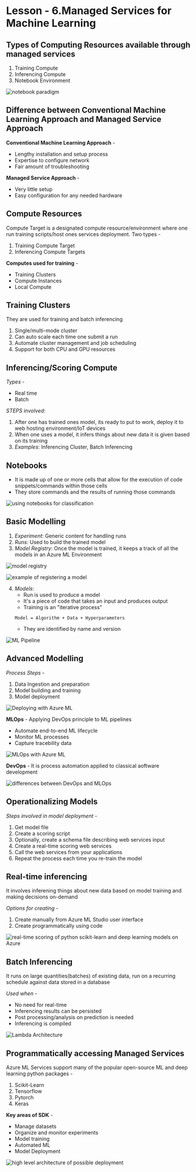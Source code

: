 # Lesson - 6.Managed Services for Machine Learning

## Types of Computing Resources available through managed services
1. Training Compute 
2. Inferencing Compute
3. Notebook Environment

![notebook paradigm](/images/img21.PNG)

## Difference between Conventional Machine Learning Approach and Managed Service Approach
**Conventional Machine Learning Approach** -
- Lengthy installation and setup process
- Expertise to configure network
- Fair amount of troubleshooting

**Managed Service Approach** - 
- Very little setup
- Easy configuration for any needed hardware


## Compute Resources
Compute Target is a designated compute resource/environment where one run training scripts/host ones services deployment. Two types - 
1. Training Compute Target
2. Inferencing Compute Targets

**Computes used for training** - 
- Training Clusters
- Compute Instances
- Local Compute


## Training Clusters
They are used for training and batch inferencing
1. Single/multi-mode cluster
2. Can auto scale each time one submit a run
3. Automate cluster management and job scheduling 
4. Support for both CPU and GPU resources


## Inferencing/Scoring Compute 
*Types* -
- Real time 
- Batch

*STEPS involved*:
   1. After one has trained ones model, its ready to put to work, deploy it to web hosting environment/IoT devices
   2. When one uses a model, it infers things about new data it is given based on its training
   3. *Examples*: Inferencing Cluster, Batch Inferencing


## Notebooks 
- It is made up of one or more cells that allow for the execution of code snippets/commands within those cells
- They store commands and the results of running those commands

![using notebooks for classification](/images/img30.PNG)


## Basic Modelling
1. *Experiment*: Generic content for handling runs
2. *Runs*: Used to build the trained model
3. *Model Registry*: Once the model is trained, it keeps a track of all the models in an Azure ML Environment 

![model registry](/images/img29.PNG)

![example of registering a model](/images/img26.PNG)

4. *Models*:
   - Run is used to produce a model
   - It's a piece of code that takes an input and produces output
   - Training is an "iterative process" 
   ```
   Model = Algorithm + Data + Hyperparameters
   ```
   - They are identified by name and version

![ML Pipeline](/images/img22.PNG)
   
   
## Advanced Modelling
*Process Steps* - 
1. Data Ingestion and preparation 
2. Model building and training
3. Model deployment

![Deploying with Azure ML](/images/img24.PNG)

**MLOps** - Applying DevOps principle to ML pipelines
 - Automate end-to-end ML lifecycle  
 - Monitor ML processes
 - Capture tracebility data
 
 ![MLOps with Azure ML](/images/img28.PNG)

**DevOps** - It is process automation applied to classical aoftware development

![differences between DevOps and MLOps](/images/img25.PNG)
 
 
## Operationalizing Models
*Steps involved in model deployment* - 
1. Get model file
2. Create a scoring script
3. Optionally, create a schema file describing web services input
4. Create a real-time scoring web services
5. Call the web services from your applications
6. Repeat the process each time you re-train the model
 
 
## Real-time inferencing
It involves inferening things about new data based on model training and making decisions on-demand
 
*Options for creating* - 
1. Create manually from Azure ML Studio user interface
2. Create programmatically using code
 
![real-time scoring of python scikit-learn and deep learning models on Azure](/images/img31.PNG)

 
## Batch Inferencing 
It runs on large quantities(batches) of existing data, run on a recurring schedule against data stored in a database
 
*Used when* - 
- No need for real-time
- Inferencing results can be persisted
- Post processing/analysis on prediction is needed
- Inferencing is compiled

![Lambda Architecture](/images/img23.PNG)


## Programmatically accessing Managed Services
Azure ML Services support many of the popular open-source ML and deep learning python packages - 
1. Scikit-Learn 
2. Tensorflow
3. Pytorch
4. Keras

**Key areas of SDK** - 
- Manage datasets
- Organize and monitor experiments
- Model training
- Automated ML
- Model Deployment

![high level architecture of possible deployment](/images/img27.PNG)
